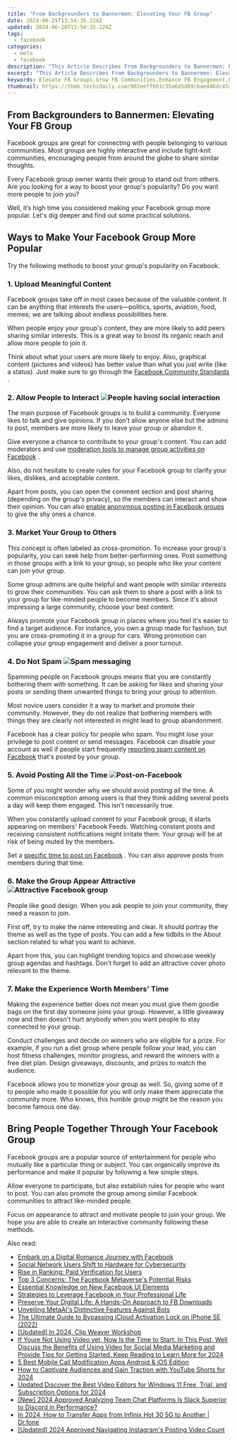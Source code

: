```yaml
---
title: "From Backgrounders to Bannermen: Elevating Your FB Group"
date: 2024-06-25T13:54:35.224Z
updated: 2024-06-26T13:54:35.224Z
tags:
  - facebook
categories:
  - meta
  - facebook
description: "This Article Describes From Backgrounders to Bannermen: Elevating Your FB Group"
excerpt: "This Article Describes From Backgrounders to Bannermen: Elevating Your FB Group"
keywords: Elevate FB Groups,Grow FB Communities,Enhance FB Engagement,Boost FB Group Value,Transform FB Leaders,Upgrade FB Memberships,Propel FB Participation
thumbnail: https://thmb.techidaily.com/802eeff691c55a6d5d09cbae446dc45a39ed24ae91160c0e7074f7929a9448f1.jpg
---
```


## From Backgrounders to Bannermen: Elevating Your FB Group

 Facebook groups are great for connecting with people belonging to various communities. Most groups are highly interactive and include tight-knit communities, encouraging people from around the globe to share similar thoughts.

 Every Facebook group owner wants their group to stand out from others. Are you looking for a way to boost your group's popularity? Do you want more people to join you?

 Well, it’s high time you considered making your Facebook group more popular. Let's dig deeper and find out some practical solutions.

## Ways to Make Your Facebook Group More Popular

 Try the following methods to boost your group's popularity on Facebook.

### 1\. Upload Meaningful Content

 Facebook groups take off in most cases because of the valuable content. It can be anything that interests the users—politics, sports, aviation, food, memes; we are talking about endless possibilities here.

 When people enjoy your group's content, they are more likely to add peers sharing similar interests. This is a great way to boost its organic reach and allow more people to join it.

 Think about what your users are more likely to enjoy. Also, graphical content (pictures and videos) has better value than what you just write (like a status). Just make sure to go through the [Facebook Community Standards](https://transparency.fb.com/en-gb/policies/community-standards/) .

### 2\. Allow People to Interact ![People having social interaction](https://static1.makeuseofimages.com/wordpress/wp-content/uploads/2022/10/People-having-social-interaction.jpg)

 The main purpose of Facebook groups is to build a community. Everyone likes to talk and give opinions. If you don't allow anyone else but the admins to post, members are more likely to leave your group or abandon it.

 Give everyone a chance to contribute to your group's content. You can add moderators and use [moderation tools to manage group activities on Facebook](https://www.makeuseof.com/how-to-use-facebook-moderation-tools-to-manage-groups/) .

 Also, do not hesitate to create rules for your Facebook group to clarify your likes, dislikes, and acceptable content.

 Apart from posts, you can open the comment section and post sharing (depending on the group's privacy), so the members can interact and show their opinion. You can also [enable anonymous posting in Facebook groups](https://www.makeuseof.com/how-to-enable-anonymous-facebook-group-posting/) to give the shy ones a chance.

### 3\. Market Your Group to Others

 This concept is often labeled as cross-promotion. To increase your group's popularity, you can seek help from better-performing ones. Post something in those groups with a link to your group, so people who like your content can join your group.

 Some group admins are quite helpful and want people with similar interests to grow their communities. You can ask them to share a post with a link to your group for like-minded people to become members. Since it's about impressing a large community, choose your best content.

 Always promote your Facebook group in places where you feel it's easier to find a target audience. For instance, you own a group made for fashion, but you are cross-promoting it in a group for cars. Wrong promotion can collapse your group engagement and deliver a poor turnout.

### 4\. Do Not Spam ![Spam messaging](https://static1.makeuseofimages.com/wordpress/wp-content/uploads/2022/10/Spam-messaging.jpg)

 Spamming people on Facebook groups means that you are constantly bothering them with something. It can be asking for likes and sharing your posts or sending them unwanted things to bring your group to attention.

 Most novice users consider it a way to market and promote their community. However, they do not realize that bothering members with things they are clearly not interested in might lead to group abandonment.

 Facebook has a clear policy for people who spam. You might lose your privilege to post content or send messages. Facebook can disable your account as well if people start frequently [reporting spam content on Facebook](https://www.makeuseof.com/report-content-spam-facebook/) that's posted by your group.

### 5\. Avoid Posting All the Time ![Post-on-Facebook](https://static1.makeuseofimages.com/wordpress/wp-content/uploads/2022/10/Post-on-Facebook.jpg)

 Some of you might wonder why we should avoid posting all the time. A common misconception among users is that they think adding several posts a day will keep them engaged. This isn’t necessarily true.

 When you constantly upload content to your Facebook group, it starts appearing on members' Facebook Feeds. Watching constant posts and receiving consistent notifications might irritate them. Your group will be at risk of being muted by the members.

 Set a [specific time to post on Facebook](https://www.makeuseof.com/best-time-to-post-on-facebook/) . You can also approve posts from members during that time.

### 6\. Make the Group Appear Attractive ![Attractive Facebook group](https://static1.makeuseofimages.com/wordpress/wp-content/uploads/2022/10/Attractive-Facebook-group.jpg)

 People like good design. When you ask people to join your community, they need a reason to join.

 First off, try to make the name interesting and clear. It should portray the theme as well as the type of posts. You can add a few tidbits in the About section related to what you want to achieve.

 Apart from this, you can highlight trending topics and showcase weekly group agendas and hashtags. Don't forget to add an attractive cover photo relevant to the theme.

### 7\. Make the Experience Worth Members' Time

 Making the experience better does not mean you must give them goodie bags on the first day someone joins your group. However, a little giveaway now and then doesn't hurt anybody when you want people to stay connected to your group.

 Conduct challenges and decide on winners who are eligible for a prize. For example, if you run a diet group where people follow your lead, you can host fitness challenges, monitor progress, and reward the winners with a free diet plan. Design giveaways, discounts, and prizes to match the audience.

 Facebook allows you to monetize your group as well. So, giving some of it to people who made it possible for you will only make them appreciate the community more. Who knows, this humble group might be the reason you become famous one day.

## Bring People Together Through Your Facebook Group

 Facebook groups are a popular source of entertainment for people who mutually like a particular thing or subject. You can organically improve its performance and make it popular by following a few simple steps.

 Allow everyone to participate, but also establish rules for people who want to post. You can also promote the group among similar Facebook communities to attract like-minded people.

 Focus on appearance to attract and motivate people to join your group. We hope you are able to create an interactive community following these methods.


<ins class="adsbygoogle"
     style="display:block"
     data-ad-format="autorelaxed"
     data-ad-client="ca-pub-7571918770474297"
     data-ad-slot="1223367746"></ins>



<ins class="adsbygoogle"
     style="display:block"
     data-ad-client="ca-pub-7571918770474297"
     data-ad-slot="8358498916"
     data-ad-format="auto"
     data-full-width-responsive="true"></ins>

<span class="atpl-alsoreadstyle">Also read:</span>
<div><ul>
<li><a href="https://facebook.techidaily.com/embark-on-a-digital-romance-journey-with-facebook/"><u>Embark on a Digital Romance Journey with Facebook</u></a></li>
<li><a href="https://facebook.techidaily.com/social-network-users-shift-to-hardware-for-cybersecurity/"><u>Social Network Users Shift to Hardware for Cybersecurity</u></a></li>
<li><a href="https://facebook.techidaily.com/rise-in-ranking-paid-verification-for-users/"><u>Rise in Ranking: Paid Verification for Users</u></a></li>
<li><a href="https://facebook.techidaily.com/top-3-concerns-the-facebook-metaverses-potential-risks/"><u>Top 3 Concerns: The Facebook Metaverse's Potential Risks</u></a></li>
<li><a href="https://facebook.techidaily.com/essential-knowledge-on-new-facebook-ui-elements/"><u>Essential Knowledge on New Facebook UI Elements</u></a></li>
<li><a href="https://facebook.techidaily.com/strategies-to-leverage-facebook-in-your-professional-life/"><u>Strategies to Leverage Facebook in Your Professional Life</u></a></li>
<li><a href="https://facebook.techidaily.com/preserve-your-digital-life-a-hands-on-approach-to-fb-downloads/"><u>Preserve Your Digital Life: A Hands-On Approach to FB Downloads</u></a></li>
<li><a href="https://facebook.techidaily.com/unveiling-metaais-distinctive-features-against-bots/"><u>Unveiling MetaAI's Distinctive Features Against Bots</u></a></li>
<li><a href="https://activate-lock.techidaily.com/the-ultimate-guide-to-bypassing-icloud-activation-lock-on-iphone-se-2022-by-drfone-ios/"><u>The Ultimate Guide to Bypassing iCloud Activation Lock on iPhone SE (2022)</u></a></li>
<li><a href="https://facebook-video-share.techidaily.com/updated-in-2024-clip-weaver-workshop/"><u>[Updated] In 2024, Clip Weaver Workshop</u></a></li>
<li><a href="https://ai-video-editing.techidaily.com/1713950380574-if-youre-not-using-video-yet-now-is-the-time-to-start-in-this-post-well-discuss-the-benefits-of-using-video-for-social-media-marketing-and-provide-tips-for-/"><u>If Youre Not Using Video yet, Now Is the Time to Start. In This Post, Well Discuss the Benefits of Using Video for Social Media Marketing and Provide Tips for Getting Started. Keep Reading to Learn More for 2024</u></a></li>
<li><a href="https://audio-editing.techidaily.com/5-best-mobile-call-modification-apps-android-and-ios-edition/"><u>5 Best Mobile Call Modification Apps Android & iOS Edition</u></a></li>
<li><a href="https://youtube-stream.techidaily.com/how-to-captivate-audiences-and-gain-traction-with-youtube-shorts-for-2024/"><u>How to Captivate Audiences and Gain Traction with YouTube Shorts for 2024</u></a></li>
<li><a href="https://ai-video-tools.techidaily.com/updated-discover-the-best-video-editors-for-windows-11-free-trial-and-subscription-options-for-2024/"><u>Updated Discover the Best Video Editors for Windows 11 Free, Trial, and Subscription Options for 2024</u></a></li>
<li><a href="https://discord-videos.techidaily.com/new-2024-approved-analyzing-team-chat-platforms-is-slack-superior-to-discord-in-performance/"><u>[New] 2024 Approved  Analyzing Team Chat Platforms  Is Slack Superior to Discord in Performance?</u></a></li>
<li><a href="https://android-transfer.techidaily.com/in-2024-how-to-transfer-apps-from-infinix-hot-30-5g-to-another-drfone-by-drfone-transfer-from-android-transfer-from-android/"><u>In 2024, How to Transfer Apps from Infinix Hot 30 5G to Another | Dr.fone</u></a></li>
<li><a href="https://instagram-clips.techidaily.com/updated-2024-approved-navigating-instagrams-posting-video-count/"><u>[Updated] 2024 Approved  Navigating Instagram's Posting Video Count</u></a></li>
</ul></div>
